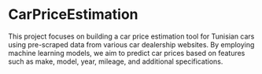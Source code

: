 # CarPriceEstimation
This project focuses on building a car price estimation tool for Tunisian cars using pre-scraped data from various car dealership websites. By employing machine learning models, we aim to predict car prices based on features such as make, model, year, mileage, and additional specifications.
